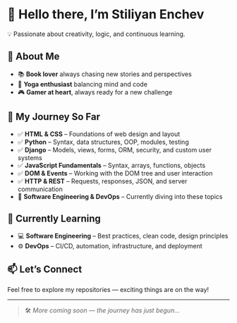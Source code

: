 # 👋 Hello there, I’m Stiliyan Enchev

💡 Passionate about creativity, logic, and continuous learning.

## 🌟 About Me

- 📚 **Book lover** always chasing new stories and perspectives  
- 🧘 **Yoga enthusiast** balancing mind and code  
- 🎮 **Gamer at heart**, always ready for a new challenge  

## 📘 My Journey So Far

- ✅ **HTML & CSS** – Foundations of web design and layout  
- ✅ **Python** – Syntax, data structures, OOP, modules, testing  
- ✅ **Django** – Models, views, forms, ORM, security, and custom user systems  
- ✅ **JavaScript Fundamentals** – Syntax, arrays, functions, objects  
- ✅ **DOM & Events** – Working with the DOM tree and user interaction  
- ✅ **HTTP & REST** – Requests, responses, JSON, and server communication  
- 🚧 **Software Engineering & DevOps** – Currently diving into these topics

## 🚀 Currently Learning

- 💻 **Software Engineering** – Best practices, clean code, design principles  
- ⚙️ **DevOps** – CI/CD, automation, infrastructure, and deployment

## 📫 Let’s Connect

Feel free to explore my repositories — exciting things are on the way!

---

> 🛠️ *More coming soon — the journey has just begun...*
